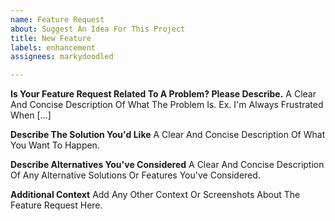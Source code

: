 ```yaml
---
name: Feature Request
about: Suggest An Idea For This Project
title: New Feature
labels: enhancement
assignees: markydoodled

---
```


**Is Your Feature Request Related To A Problem? Please Describe.**
A Clear And Concise Description Of What The Problem Is. Ex. I'm Always Frustrated When [...]

**Describe The Solution You'd Like**
A Clear And Concise Description Of What You Want To Happen.

**Describe Alternatives You've Considered**
A Clear And Concise Description Of Any Alternative Solutions Or Features You've Considered.

**Additional Context**
Add Any Other Context Or Screenshots About The Feature Request Here.
